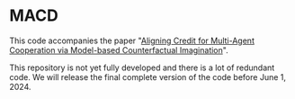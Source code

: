 # MACD
This code accompanies the paper "[Aligning Credit for Multi-Agent Cooperation via Model-based Counterfactual Imagination](https://dl.acm.org/doi/abs/10.5555/3635637.3662876)".

This repository is not yet fully developed and there is a lot of redundant code. We will release the final complete version of the code before June 1, 2024. 
